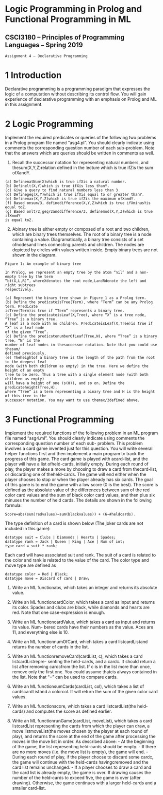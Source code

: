 # Logic Programming in Prolog and Functional Programming in ML
## CSCI3180 – Principles of Programming Languages – Spring 2019

```
Assignment 4 — Declarative Programming
```
# 1 Introduction

Declarative programming is a programming paradigm that expresses the logic of a computation
without describing its control flow. You will gain experience of declarative programming with an
emphasis on Prolog and ML in this assignment.

# 2 Logic Programming

Implement the required predicates or queries of the following two problems in a Prolog program file
named “asg4.pl”. You should clearly indicate using comments the corresponding question number
of each sub-problem. Note that the answers which are queries should be written in comments as
well.

1. Recall the successor notation for representing natural numbers, and thesum(X,Y,Z)relation
    defined in the lecture which is true ifZis the sum ofXandY.

```
(a) DefinenatNum(X)which is true ifXis a natural number.
(b) Definelt(X,Y)which is true ifXis less thanY.
(c) Give a query to find natural numbers less than 3.
(d) Definegeq(X,Y)which is true ifXis equal to or greater thanY.
(e) Definemax(X,Y,Z)which is true ifZis the maximum ofXandY.
(f) Based onsum/3, definedifference(X,Y,Z)which is true ifXminusYis equal toZ.
(g) Based onlt/2,geq/2anddifference/3, definemod(X,Y,Z)which is true ifXmodY
is equal toZ.
```
2. Abinary tree is either empty or composed of a root and two children, which are binary
    trees themselves. The root of a binary tree is a node containing a value. Diagramatically, a
    binary tree consists of a set ofnodesand lines connecting parents and children. The nodes
    are depicted by circles with values written inside. Empty binary trees are not shown in the
    diagram.

```
Figure 1: An example of binary tree
```
```
In Prolog, we represent an empty tree by the atom “nil” and a non-empty tree by the term
“bt(X,L,R)”, whereXdenotes the root node,LandRdenote the left and right subtrees
respectively.
```

```
(a) Represent the binary tree shown in Figure 1 as a Prolog term.
(b) Define the predicateisTree(Term), where “Term” can be any Prolog term. Predicate
isTree(Term)is true if “Term” represents a binary tree.
(c) Define the predicateisLeaf(X,Tree), where “X” is a tree node, “Tree” is a binary tree.
A leaf is a node with no children. PredicateisLeaf(X,Tree)is true if “X” is a leaf node
of the given “Tree”.
(d) Define the predicatenumberOfLeaf(Tree,N), where “Tree” is a binary tree, “N” is the
number of leaf nodes in thesuccessor notation. Note that you could use thesum/
defined previously.
(e) Theheightof a binary tree is the length of the path from the root to the deepest leaf
node (with both children as empty) in the tree. Here we define the height of an empty
tree to be zero. Thus a tree with a single element node (with both children as empty)
will have a height of one (s(0)), and so on. Define the predicateheight(Tree,H),
where “Tree” is a term representing a binary tree and H is the height of this tree in the
successor notation. You may want to use themax/3defined above.
```
# 3 Functional Programming

Implement the required functions of the following problem in an ML program file named “asg4.ml”.
You should clearly indicate using comments the corresponding question number of each sub-
problem.
This problem involves a card game invented just for this question. You will write several helper
functions first and then implement a main program to track the progress of this game. The card
game is played with acard-list, and the player will have a list ofheld-cards, initially empty. During
each round of play, the player makes a move by choosing to draw a card from thecard-list, or
discarding one of theheld-cards. The game will end either when the player chooses to stop or when
the player already has six cards.
The goal of this game is to end the game with a low score (0 is the best). The score is defined
as the absolute value of the differences between sum of the red color card values and the sum of
black color card values, and then plus six minuses the number of held cards. The details are shown
in the following formula:

```
Score=abs(sum(redvalues)−sum(blackvalues)) + (6−#heldcards).
```
The type definition of a card is shown below (The joker cards are not included in this game):

```
datatype suit = Clubs | Diamonds | Hearts | Spades;
datatype rank = Jack | Queen | King | Ace | Num of int;
type card = suit * rank;
```
Each card will have associated suit and rank. The suit of a card is related to the color and rank
is related to the value of the card. The color type and move type are defined as

```
datatype color = Red | Black;
datatype move = Discard of card | Draw;
```
1. Write an ML functionabs, which takes an integer and returns its absolute value.
2. Write an ML functioncardColor, which takes a card as input and returns its color. Spades
    and clubs are black, while diamonds and hearts are red. Note that one case-expression is
    enough.
3. Write an ML functioncardValue, which takes a card as input and returns its value. Num-
    bered cards have their numbers as the value. Aces are 11, and everything else is 10.


4. Write an ML functionnumOfCard, which takes a card listcardListand returns the number
    of cards in the list.
5. Write an ML functionremoveCard(cardList, c), which takes a card listcardListrepre-
    senting the held-cards, and a cardc. It should return a list after removing cardcfrom the
    list. If c is in the list more than once, remove only the first one. You could assume thatcis
    always contained in the list. Note that “=” can be used to compare cards.
6. Write an ML functionsumCards(cardList, col), which takes a list of cardscardListand
    a colorcol. It will return the sum of the given color card values.
7. Write an ML functionscore, which takes a card listcardList(the held-cards) and computes
    the score as defined earlier.
8. Write an ML functionrunGame(cardList, moveList), which takes a card listcardList
    representing the cards from which the player can draw, a move listmoveList(the moves
    chosen by the player at each round of play), and returns the score at the end of the game
    after processing the moves in the move list in order. As described above:
       - At the beginning of the game, the list representing held-cards should be empty.
       - If there are no more moves (i.e. the move list is empty), the game will end.
       - During each round of play, if the player choose to discard some cardc, the game will
          continue with the held-cards havingcremoved and the card list remains unchanged.
       - If a player chooses to draw a card and the card list is already empty, the game is
          over. If drawing causes the number of the held-cards to exceed five, the game is over
          (after drawing). Otherwise, the game continues with a larger held-cards and a smaller
          card-list.
